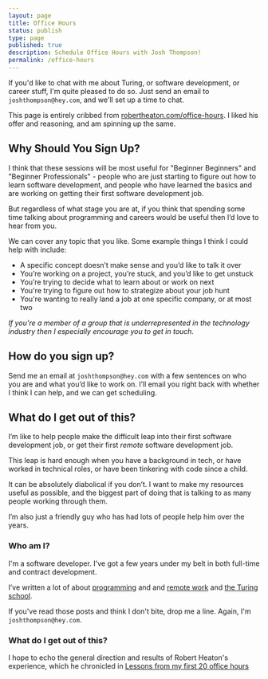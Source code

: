 ```yaml
---
layout: page
title: Office Hours
status: publish
type: page
published: true
description: Schedule Office Hours with Josh Thompson!
permalink: /office-hours
---
```


If you'd like to chat with me about Turing, or software development, or career stuff, I'm quite pleased to do so. Just send an email to `joshthompson@hey.com`, and we'll set up a time to chat.

This page is entirely cribbed from [robertheaton.com/office-hours](https://robertheaton.com/office-hours). I liked his offer and reasoning, and am spinning up the same. 

## Why Should You Sign Up?

I think that these sessions will be most useful for "Beginner Beginners" and "Beginner Professionals" - people who are just starting to figure out how to learn software development, and people who have learned the basics and are working on getting their first software development job.

But regardless of what stage you are at, if you think that spending some time talking about programming and careers would be useful then I’d love to hear from you.

We can cover any topic that you like. Some example things I think I could help with include:

- A specific concept doesn’t make sense and you’d like to talk it over
- You’re working on a project, you’re stuck, and you’d like to get unstuck
- You’re trying to decide what to learn about or work on next
- You're trying to figure out how to strategize about your job hunt
- You're wanting to really land a job at one specific company, or at most two

_If you're a member of a group that is underrepresented in the technology industry then I especially encourage you to get in touch._

## How do you sign up?

Send me an email at `joshthompson@hey.com` with a few sentences on who you are and what you’d like to work on. I’ll email you right back with whether I think I can help, and we can get scheduling.

## What do I get out of this?

I’m like to help people make the difficult leap into their first software development job, or get their first _remote_ software development job.

This leap is hard enough when you have a background in tech, or have worked in technical roles, or have been tinkering with code since a child. 

It can be absolutely diabolical if you don’t. I want to make my resources useful as possible, and the biggest part of doing that is talking to as many people working through them.

I’m also just a friendly guy who has had lots of people help him over the years.

### Who am I?

I'm a software developer. I've got a few years under my belt in both full-time and contract development. 

I’ve written a lot of about [programming](https://josh.works/tags#programming) and and [remote work](https://josh.works/tags#remote_work ) and [the Turing school](https://josh.works/tags#turing). 

If you've read those posts and think I don't bite, drop me a line. Again, I'm `joshthompson@hey.com`.


### What do I get out of this?

I hope to echo the general direction and results of Robert Heaton's experience, which he chronicled in [Lessons from my first 20 office hours](https://robertheaton.com/2018/10/02/lessons-from-my-first-20-office-hours/)



